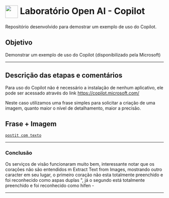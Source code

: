 <h1>
    <a href="https://www.dio.me/">
     <img align="center" width="40px" src="https://hermes.digitalinnovation.one/assets/diome/logo-minimized.png"></a>
    <span> Laboratório Open AI - Copilot </span>
</h1>

Repositório desenvolvido para demostrar um exemplo de uso do Copilot.

## Objetivo
Demonstrar um exemplo de uso do Copilot (disponibilizado pela Microsoft)

---
## Descrição das etapas e comentários
Para uso do Copilot não é necessário a instalação de nenhum aplicativo, ele pode ser acessado através do link https://copilot.microsoft.com/

Neste caso utilizamos uma frase simples para solicitar a criação de uma imagem, quanto maior o nível de detalhamento, maior a precisão. 

## Frase + Imagem
[`postit com texto`](https://github.com/CrisMach/openai-copilot/blob/main/inputs/Anjos-buldog1.png)

---
### Conclusão
Os serviços de visão funcionaram muito bem, interessante notar que os corações não são entendidos m Extract Text from Images, mostrando outro caracter em seu lugar, o primeiro coração não esta totalmente preenchido e foi reconhecido como aspas duplas ", já o segundo está totalmente preenchido e foi reconhecido como hífen -

---
